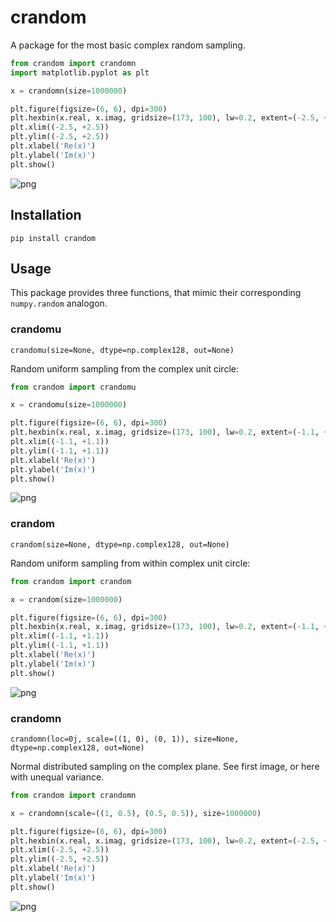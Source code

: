 # crandom

A package for the most basic complex random sampling.

```python
from crandom import crandomn
import matplotlib.pyplot as plt

x = crandomn(size=1000000)

plt.figure(figsize=(6, 6), dpi=300)
plt.hexbin(x.real, x.imag, gridsize=(173, 100), lw=0.2, extent=(-2.5, +2.5, -2.5, +2.5))
plt.xlim((-2.5, +2.5))
plt.ylim((-2.5, +2.5))
plt.xlabel('Re(x)')
plt.ylabel('Im(x)')
plt.show()
```

![png](https://raw.githubusercontent.com/goessl/crandom/main/readme/crandomn.png)


## Installation

```pip install crandom```

## Usage

This package provides three functions, that mimic their corresponding `numpy.random` analogon.

### crandomu

`crandomu(size=None, dtype=np.complex128, out=None)`

Random uniform sampling from the complex unit circle:

```python
from crandom import crandomu

x = crandomu(size=1000000)

plt.figure(figsize=(6, 6), dpi=300)
plt.hexbin(x.real, x.imag, gridsize=(173, 100), lw=0.2, extent=(-1.1, +1.1, -1.1, +1.1))
plt.xlim((-1.1, +1.1))
plt.ylim((-1.1, +1.1))
plt.xlabel('Re(x)')
plt.ylabel('Im(x)')
plt.show()
```

![png](https://raw.githubusercontent.com/goessl/crandom/main/readme/crandomu.png)

### crandom

`crandom(size=None, dtype=np.complex128, out=None)`

Random uniform sampling from within complex unit circle:

```python
from crandom import crandom

x = crandom(size=1000000)

plt.figure(figsize=(6, 6), dpi=300)
plt.hexbin(x.real, x.imag, gridsize=(173, 100), lw=0.2, extent=(-1.1, +1.1, -1.1, +1.1))
plt.xlim((-1.1, +1.1))
plt.ylim((-1.1, +1.1))
plt.xlabel('Re(x)')
plt.ylabel('Im(x)')
plt.show()
```

![png](https://raw.githubusercontent.com/goessl/crandom/main/readme/crandom.png)

### crandomn

`crandomn(loc=0j, scale=((1, 0), (0, 1)), size=None, dtype=np.complex128, out=None)`

Normal distributed sampling on the complex plane. See first image, or here with unequal variance.

```python
from crandom import crandomn

x = crandomn(scale=((1, 0.5), (0.5, 0.5)), size=1000000)

plt.figure(figsize=(6, 6), dpi=300)
plt.hexbin(x.real, x.imag, gridsize=(173, 100), lw=0.2, extent=(-2.5, +2.5, -2.5, +2.5))
plt.xlim((-2.5, +2.5))
plt.ylim((-2.5, +2.5))
plt.xlabel('Re(x)')
plt.ylabel('Im(x)')
plt.show()
```

![png](https://raw.githubusercontent.com/goessl/crandom/main/readme/crandomn2.png)
